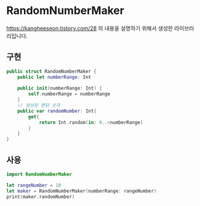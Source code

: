 # RandomNumberMaker

https://kangheeseon.tistory.com/28 의 내용을 설명하기 위해서 생성한 라이브러리입니다.

## 구현
```swift
public struct RandomNumberMaker {
    public let numberRange: Int
    
    public init(numberRange: Int) {
        self.numberRange = numberRange
    }
    // 생성된 랜덤 숫자
    public var randomNumber: Int{
        get{
            return Int.random(in: 0..<numberRange)
        }
    }
}
```
## 사용
```swift
import RandomNumberMaker

let rangeNumber = 10
let maker = RandomNumberMaker(numberRange: rangeNumber)
print(maker.randomNumber)
```
